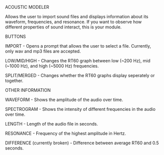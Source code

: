 ACOUSTIC MODELER

Allows the user to import sound files and displays information about its waveform, frequencies, and resonance. If you want to observe how different properties of sound interact, this is your module.



BUTTONS

IMPORT - Opens a prompt that allows the user to select a file. Currently, only wav and mp3 files are accepted.

LOW/MID/HIGH - Changes the RT60 graph between low (~200 Hz), mid (~1000 Hz), and high (~5000 Hz) frequencies.

SPLIT/MERGED - Changes whether the RT60 graphs display seperately or together.



OTHER INFORMATION

WAVEFORM - Shows the amplitude of the audio over time.

SPECTROGRAM - Shows the intensity of different frequencies in the audio over time.

LENGTH - Length of the audio file in seconds.

RESONANCE - Frequency of the highest amplitude in Hertz.

DIFFERENCE (currently broken) - Difference between average RT60 and 0.5 seconds.

